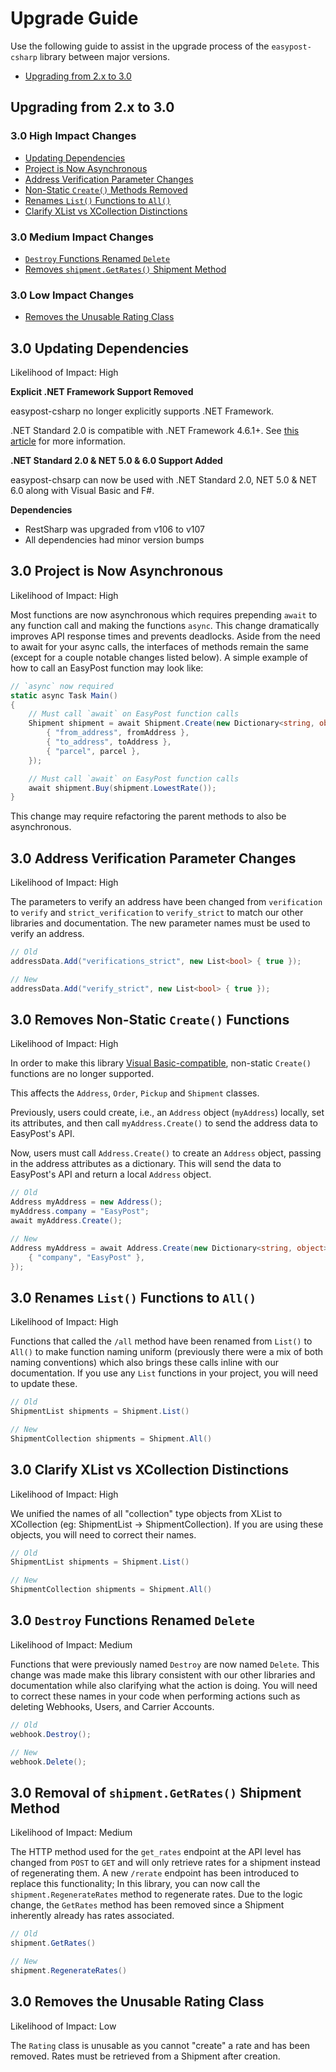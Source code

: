 # Upgrade Guide

Use the following guide to assist in the upgrade process of the `easypost-csharp` library between major versions.

-   [Upgrading from 2.x to 3.0](#upgrading-from-2x-to-30)

## Upgrading from 2.x to 3.0

### 3.0 High Impact Changes

- [Updating Dependencies](#30-updating-dependencies)
- [Project is Now Asynchronous](#30-project-is-now-asynchronous)
- [Address Verification Parameter Changes](#30-address-verification-parameter-changes)
- [Non-Static `Create()` Methods Removed](#30-removes-non-static-create-functions)
- [Renames `List()` Functions to `All()`](#30-renames-list-functions-to-all)
- [Clarify XList vs XCollection Distinctions](#30-clarify-xlist-vs-xcollection-distinctions)

### 3.0 Medium Impact Changes

-   [`Destroy` Functions Renamed `Delete`](#30-destroy-functions-renamed-delete)
-   [Removes `shipment.GetRates()` Shipment Method](#30-removal-of-shipmentgetrates-shipment-method)

### 3.0 Low Impact Changes

-   [Removes the Unusable Rating Class](#30-removes-the-unusable-rating-class)

## 3.0 Updating Dependencies

Likelihood of Impact: High

**Explicit .NET Framework Support Removed**

easypost-csharp no longer explicitly supports .NET Framework.

.NET Standard 2.0 is compatible with .NET Framework 4.6.1+. See [this article](https://docs.microsoft.com/en-us/dotnet/standard/net-standard?tabs=net-standard-2-0) for more information.

**.NET Standard 2.0 & NET 5.0 & 6.0 Support Added**

easypost-chsarp can now be used with .NET Standard 2.0, NET 5.0 & NET 6.0 along with Visual Basic and F#.

**Dependencies**

-   RestSharp was upgraded from v106 to v107
-   All dependencies had minor version bumps

## 3.0 Project is Now Asynchronous

Likelihood of Impact: High

Most functions are now asynchronous which requires prepending `await` to any function call and making the functions `async`. This change dramatically improves API response times and prevents deadlocks. Aside from the need to await for your async calls, the interfaces of methods remain the same (except for a couple notable changes listed below). A simple example of how to call an EasyPost function may look like:

```csharp
// `async` now required
static async Task Main()
{
    // Must call `await` on EasyPost function calls
    Shipment shipment = await Shipment.Create(new Dictionary<string, object>() {
        { "from_address", fromAddress },
        { "to_address", toAddress },
        { "parcel", parcel },
    });

    // Must call `await` on EasyPost function calls
    await shipment.Buy(shipment.LowestRate());
}
```

This change may require refactoring the parent methods to also be asynchronous.

## 3.0 Address Verification Parameter Changes

Likelihood of Impact: High

The parameters to verify an address have been changed from `verification` to `verify` and `strict_verification` to `verify_strict` to match our other libraries and documentation. The new parameter names must be used to verify an address.

```csharp
// Old
addressData.Add("verifications_strict", new List<bool> { true });

// New
addressData.Add("verify_strict", new List<bool> { true });
```

## 3.0 Removes Non-Static `Create()` Functions

Likelihood of Impact: High

In order to make this library [Visual Basic-compatible](https://github.com/EasyPost/easypost-csharp/pull/230), non-static `Create()` functions are no longer supported.

This affects the `Address`, `Order`, `Pickup` and `Shipment` classes.

Previously, users could create, i.e., an `Address` object (`myAddress`) locally, set its attributes, and then call `myAddress.Create()` to send the address data to EasyPost's API.

Now, users must call `Address.Create()` to create an `Address` object, passing in the address attributes as a dictionary. This will send the data to EasyPost's API and return a local `Address` object.

```csharp
// Old
Address myAddress = new Address();
myAddress.company = "EasyPost";
await myAddress.Create();

// New
Address myAddress = await Address.Create(new Dictionary<string, object>() {
    { "company", "EasyPost" },
});
```

## 3.0 Renames `List()` Functions to `All()`

Likelihood of Impact: High

Functions that called the `/all` method have been renamed from `List()` to `All()` to make function naming uniform (previously there were a mix of both naming conventions) which also brings these calls inline with our documentation. If you use any `List` functions in your project, you will need to update these.

```csharp
// Old
ShipmentList shipments = Shipment.List()

// New
ShipmentCollection shipments = Shipment.All()
```

## 3.0 Clarify XList vs XCollection Distinctions

Likelihood of Impact: High

We unified the names of all "collection" type objects from XList to XCollection (eg: ShipmentList -> ShipmentCollection). If you are using these objects, you will need to correct their names.

```csharp
// Old
ShipmentList shipments = Shipment.List()

// New
ShipmentCollection shipments = Shipment.All()
```

## 3.0 `Destroy` Functions Renamed `Delete`

Likelihood of Impact: Medium

Functions that were previously named `Destroy` are now named `Delete`. This change was made make this library consistent with our other libraries and documentation while also clarifying what the action is doing. You will need to correct these names in your code when performing actions such as deleting Webhooks, Users, and Carrier Accounts.

```csharp
// Old
webhook.Destroy();

// New
webhook.Delete();
```

## 3.0 Removal of `shipment.GetRates()` Shipment Method

Likelihood of Impact: Medium

The HTTP method used for the `get_rates` endpoint at the API level has changed from `POST` to `GET` and will only retrieve rates for a shipment instead of regenerating them. A new `/rerate` endpoint has been introduced to replace this functionality; In this library, you can now call the `shipment.RegenerateRates` method to regenerate rates. Due to the logic change, the `GetRates` method has been removed since a Shipment inherently already has rates associated.

```csharp
// Old
shipment.GetRates()

// New
shipment.RegenerateRates()
```

## 3.0 Removes the Unusable Rating Class

Likelihood of Impact: Low

The `Rating` class is unusable as you cannot "create" a rate and has been removed. Rates must be retrieved from a Shipment after creation.
